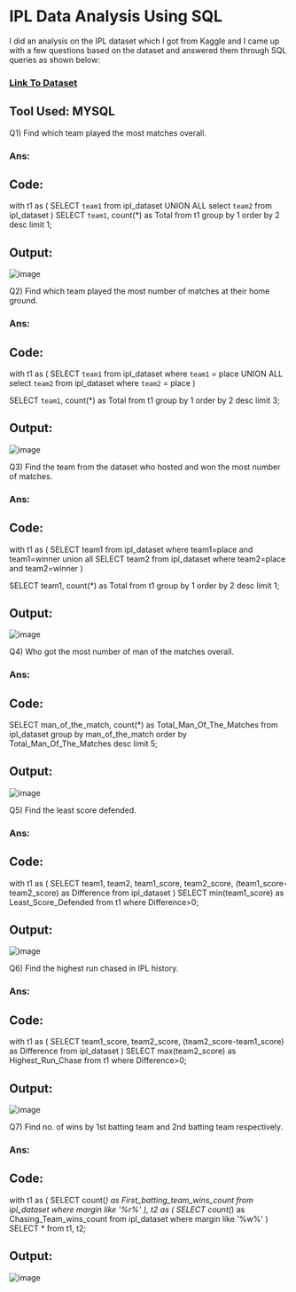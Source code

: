 # IPL Data Analysis Using SQL

I did an analysis on the IPL dataset which I got from Kaggle and I came up with a few questions based on the dataset and answered them through SQL queries as shown below:

### [Link To Dataset](https://drive.google.com/file/d/1lzx7eiWxupFCuIDk4B8io0AwB1ql5Uq5/view?usp=share_link)

## Tool Used: MYSQL

Q1) Find which team played the most matches overall.

### Ans:
## Code:

with t1 as
(
SELECT `team1`
from ipl_dataset
UNION ALL
select `team2`
from ipl_dataset
)
SELECT `team1`, count(*) as Total from t1
group by 1
order by 2 desc
limit 1;

## Output:

![image](https://user-images.githubusercontent.com/72240938/224527201-e54f5ca8-7899-4ceb-9f77-7026702430ed.png)


Q2) Find which team played the most number of matches at their home ground.

### Ans:
## Code:

with t1 as
(
SELECT `team1`
from ipl_dataset
where `team1` = place
UNION ALL
select `team2`
from ipl_dataset
where `team2` = place
)

SELECT `team1`, count(*) as Total from t1
group by 1
order by 2 desc
limit 3;

## Output:

![image](https://user-images.githubusercontent.com/72240938/224527240-3ff7ad38-cc70-4195-88ed-2da9993c5b04.png)


Q3) Find the team from the dataset who hosted and won the most number of matches.

### Ans:
## Code:
with t1 as
(
SELECT team1 from
ipl_dataset
where team1=place and team1=winner
union all
SELECT team2 from 
ipl_dataset
where team2=place and team2=winner
)

SELECT team1, count(*) as Total
from t1
group by 1
order by 2 desc
limit 1;

## Output:
![image](https://user-images.githubusercontent.com/72240938/224527319-6264a4c8-fa9c-40be-b5b6-62915049d1cc.png)



Q4) Who got the most number of man of the matches overall.
### Ans:

## Code:
SELECT man_of_the_match, count(*) as Total_Man_Of_The_Matches
from ipl_dataset
group by man_of_the_match
order by Total_Man_Of_The_Matches desc
limit 5;

## Output:
![image](https://user-images.githubusercontent.com/72240938/224527346-59e35bdd-dca6-4b78-b801-52a6f7ddcf0a.png)



Q5) Find the least score defended.
### Ans:
## Code:

with t1 as
(
SELECT team1, team2, team1_score, team2_score, (team1_score-team2_score) as Difference
from ipl_dataset
)
SELECT min(team1_score) as Least_Score_Defended from t1 
where Difference>0;

## Output:

![image](https://user-images.githubusercontent.com/72240938/224527371-804de37c-8f84-408e-b8bf-4f6116985344.png)



Q6) Find the highest run chased in IPL history.
### Ans:

## Code:
with t1 as
(
SELECT team1_score, team2_score, (team2_score-team1_score) as Difference
from ipl_dataset
)
SELECT max(team2_score) as Highest_Run_Chase from t1
where Difference>0;



## Output:
![image](https://user-images.githubusercontent.com/72240938/224527412-fa75bf91-21ce-4e16-9202-64794ae7eeb9.png)


Q7) Find no. of wins by 1st batting team and 2nd batting team respectively.
### Ans:

## Code:
with t1 as
(
SELECT count(*) as First_batting_team_wins_count
from ipl_dataset
where margin like '%r%'
),
t2 as
(
SELECT count(*) as Chasing_Team_wins_count
from ipl_dataset
where margin like '%w%'
)
SELECT * from t1, t2;

## Output:

![image](https://user-images.githubusercontent.com/72240938/224527467-ef731c30-bef0-494c-8dca-790ba28736be.png)




































